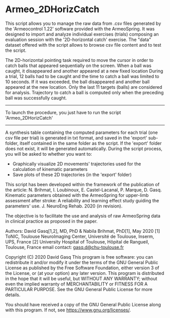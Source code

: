 # Armeo_2DHorizCatch
This script allows you to manage the raw data from .csv files generated by the 'Armeocontrol 1.22' software provided with the ArmeoSpring. It was designed to import and analyze individual exercises (trials) composing an evaluation session with the '2D-horizontal catch' exercise.
The "data" dataset offered with the script allows to browse csv file content and to test the script.

The 2D-horizontal pointing task required to move the cursor in order to catch balls that appeared sequentially on the screen.
When a ball was caught, it disappeared and another appeared at a new  fixed location
During a trial, 12 balls had to be caught and the time to catch a ball was limited to 10 seconds. If it was exceeded, the 
ball disappeared and another ball appeared at the new location.
Only the last 11 targets (balls) are considered for analysis.
Trajectory to catch a ball is computed only when the preceding ball was successfully caught.

****************************************************************************
To launch the procedure, you just have to run the script 'Armeo_2DHorizCatch'
*****************************************************************************

A synthesis table containing the computed parameters for each trial (one csv file per trial) is generated in txt format, and saved in the 'export' sub-folder, itself contained in the same folder as the script.
If the 'export' folder does not exist, it will be generated automatically. 
During the script process, you will be asked to whether you want to:
- Graphically visualize 2D movements' trajectories used for the calculation of kinematic parameters
- Save plots of these 2D trajectories (in the 'export' folder)

This script has been developed within the framework of the publication of the article: 
N. Brihmat, I. Loubinoux, E. Castel-Lacanal, P. Marque, D. Gasq. Kinematic parameters obtained with the ArmeoSpring for upper-limb assessment after stroke: A reliability and learning effect study guiding the parameters' use. J. NeuroEng Rehab. 2020 (in revision).

The objective is to facilitate the use and analysis of raw ArmeoSpring data in clinical practice as proposed in the paper.

Authors: David Gasq[1,2], MD, PhD & Nabila Brihmat, PhD[1], May 2020
[1] ToNIC, Toulouse NeuroImaging Center, Université de Toulouse, Inserm, UPS, France
[2] University Hospital of Toulouse, Hôpital de Rangueil, Toulouse, France
email contact: gasq.d@chu-toulouse.fr


Copyright (C) 2020  David Gasq
This program is free software: you can redistribute it and/or modify it under the terms of the GNU General Public License as published by the Free Software Foundation, either version 3 of the License, or (at your option) any later version.
This program is distributed in the hope that it will be useful, but WITHOUT ANY WARRANTY; without even the implied warranty of MERCHANTABILITY or FITNESS FOR A PARTICULAR PURPOSE.  See the GNU General Public License for more details.

You should have received a copy of the GNU General Public License along with this program.  If not, see <https://www.gnu.org/licenses/>.
